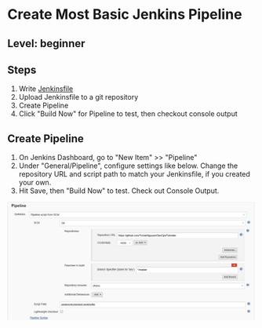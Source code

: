 # Create Most Basic Jenkins Pipeline
## Level: beginner

## Steps
  1. Write [Jenkinsfile](/Jenkins/dockertest/Jenkinsfile)
  1. Upload Jenkinsfile to a git repository
  1. Create Pipeline
  1. Click "Build Now" for Pipeline to test, then checkout console output
  
## Create Pipeline
  1. On Jenkins Dashboard, go to "New Item" >> "Pipeline"
  1. Under "General/Pipeline", configure settings like below. Change the repository URL and script path to match your Jenkinsfile, if you created your own.
  1. Hit Save, then "Build Now" to test. Check out Console Output.

![Pipeline Setup](/Jenkins/dockertest/jenkinsdockerpipeline.PNG )
